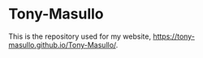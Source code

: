 # Tony-Masullo
This is the repository used for my website, https://tony-masullo.github.io/Tony-Masullo/.
